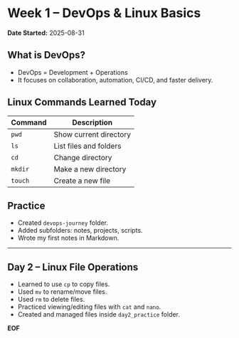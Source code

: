 
# Week 1 – DevOps & Linux Basics

**Date Started:** 2025-08-31

## What is DevOps?
- DevOps = Development + Operations
- It focuses on collaboration, automation, CI/CD, and faster delivery.

## Linux Commands Learned Today
| Command | Description |
|---------|-------------|
| `pwd`   | Show current directory |
| `ls`    | List files and folders |
| `cd`    | Change directory |
| `mkdir` | Make a new directory |
| `touch` | Create a new file |

## Practice
- Created `devops-journey` folder.
- Added subfolders: notes, projects, scripts.
- Wrote my first notes in Markdown.

---
## Day 2 – Linux File Operations
- Learned to use `cp` to copy files.
- Used `mv` to rename/move files.
- Used `rm` to delete files.
- Practiced viewing/editing files with `cat` and `nano`.
- Created and managed files inside `day2_practice` folder.



**EOF**

